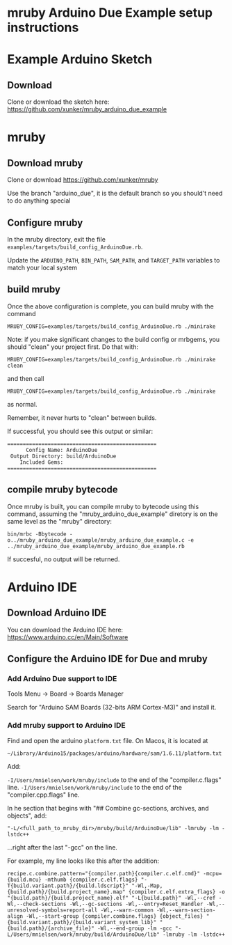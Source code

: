 mruby Arduino Due Example setup instructions
============================================

# Example Arduino Sketch

## Download

Clone or download the sketch here: https://github.com/xunker/mruby_arduino_due_example

# mruby

## Download mruby

Clone or download https://github.com/xunker/mruby

Use the branch "arduino_due", it is the default branch so you should't need
to do anything special

## Configure mruby

In the mruby directory, exit the file `examples/targets/build_config_ArduinoDue.rb`.

Update the `ARDUINO_PATH`, `BIN_PATH`, `SAM_PATH`, and `TARGET_PATH` variables
to match your local system

## build mruby

Once the above configuration is complete, you can build mruby with the command

`MRUBY_CONFIG=examples/targets/build_config_ArduinoDue.rb ./minirake`

Note: if you make significant changes to the build config or mrbgems, you should
"clean" your project first.  Do that with:

`MRUBY_CONFIG=examples/targets/build_config_ArduinoDue.rb ./minirake clean`

and then call

`MRUBY_CONFIG=examples/targets/build_config_ArduinoDue.rb ./minirake`

as normal.

Remember, it never hurts to "clean" between builds.

If successful, you should see this output or similar:

```
================================================
      Config Name: ArduinoDue
 Output Directory: build/ArduinoDue
    Included Gems:
================================================
```

## compile mruby bytecode

Once mruby is built, you can compile mruby to bytecode using this command,
assuming the "mruby_arduino_due_example" diretory is on the same level as the
"mruby" directory:

```
bin/mrbc -Bbytecode -o../mruby_arduino_due_example/mruby_arduino_due_example.c -e ../mruby_arduino_due_example/mruby_arduino_due_example.rb
```

If succesful, no output will be returned.

# Arduino IDE

## Download Arduino IDE

You can download the Arduino IDE here: https://www.arduino.cc/en/Main/Software

## Configure the Arduino IDE for Due and mruby

### Add Arduino Due support to IDE

Tools Menu ->
  Board ->
    Boards Manager

Search for "Arduino SAM Boards (32-bits ARM Cortex-M3)" and install it.

### Add mruby support to Arduino IDE

Find and open the arduino `platform.txt` file. On Macos, it is located at

`~/Library/Arduino15/packages/arduino/hardware/sam/1.6.11/platform.txt`


Add:

`-I/Users/mnielsen/work/mruby/include` to the end of the "compiler.c.flags" line.
`-I/Users/mnielsen/work/mruby/include` to the end of the "compiler.cpp.flags" line.

In he section that begins with "## Combine gc-sections, archives, and objects",
add:

`"-L/<full_path_to_mruby_dir>/mruby/build/ArduinoDue/lib" -lmruby -lm -lstdc++`

...right after the last "-gcc" on the line.

For example, my line looks like this after the addition:

```
recipe.c.combine.pattern="{compiler.path}{compiler.c.elf.cmd}" -mcpu={build.mcu} -mthumb {compiler.c.elf.flags} "-T{build.variant.path}/{build.ldscript}" "-Wl,-Map,{build.path}/{build.project_name}.map" {compiler.c.elf.extra_flags} -o "{build.path}/{build.project_name}.elf" "-L{build.path}" -Wl,--cref -Wl,--check-sections -Wl,--gc-sections -Wl,--entry=Reset_Handler -Wl,--unresolved-symbols=report-all -Wl,--warn-common -Wl,--warn-section-align -Wl,--start-group {compiler.combine.flags} {object_files} "{build.variant.path}/{build.variant_system_lib}" "{build.path}/{archive_file}" -Wl,--end-group -lm -gcc "-L/Users/mnielsen/work/mruby/build/ArduinoDue/lib" -lmruby -lm -lstdc++
```
